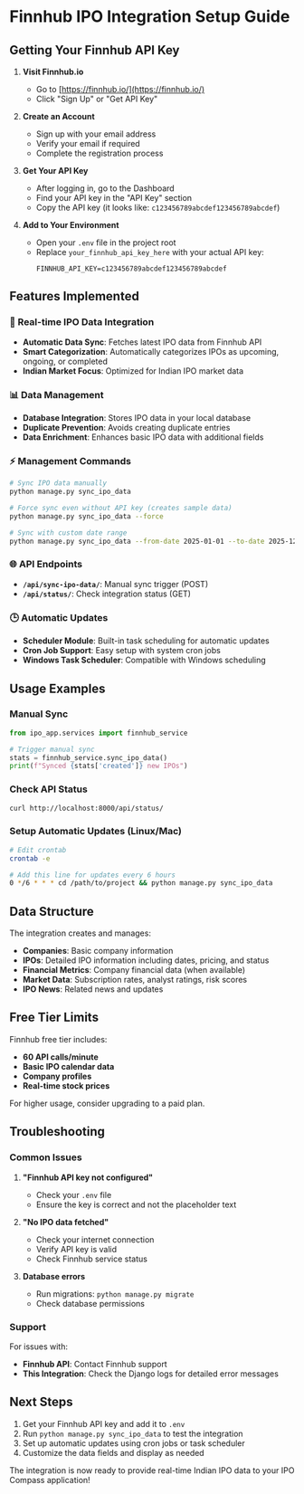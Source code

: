 # Finnhub IPO Integration Setup Guide

## Getting Your Finnhub API Key

1. **Visit Finnhub.io**
   - Go to [https://finnhub.io/](https://finnhub.io/)
   - Click "Sign Up" or "Get API Key"

2. **Create an Account**
   - Sign up with your email address
   - Verify your email if required
   - Complete the registration process

3. **Get Your API Key**
   - After logging in, go to the Dashboard
   - Find your API key in the "API Key" section
   - Copy the API key (it looks like: `c123456789abcdef123456789abcdef`)

4. **Add to Your Environment**
   - Open your `.env` file in the project root
   - Replace `your_finnhub_api_key_here` with your actual API key:
     ```
     FINNHUB_API_KEY=c123456789abcdef123456789abcdef
     ```

## Features Implemented

### 🔄 Real-time IPO Data Integration
- **Automatic Data Sync**: Fetches latest IPO data from Finnhub API
- **Smart Categorization**: Automatically categorizes IPOs as upcoming, ongoing, or completed
- **Indian Market Focus**: Optimized for Indian IPO market data

### 📊 Data Management
- **Database Integration**: Stores IPO data in your local database
- **Duplicate Prevention**: Avoids creating duplicate entries
- **Data Enrichment**: Enhances basic IPO data with additional fields

### ⚡ Management Commands
```bash
# Sync IPO data manually
python manage.py sync_ipo_data

# Force sync even without API key (creates sample data)
python manage.py sync_ipo_data --force

# Sync with custom date range
python manage.py sync_ipo_data --from-date 2025-01-01 --to-date 2025-12-31
```

### 🌐 API Endpoints
- **`/api/sync-ipo-data/`**: Manual sync trigger (POST)
- **`/api/status/`**: Check integration status (GET)

### 🕒 Automatic Updates
- **Scheduler Module**: Built-in task scheduling for automatic updates
- **Cron Job Support**: Easy setup with system cron jobs
- **Windows Task Scheduler**: Compatible with Windows scheduling

## Usage Examples

### Manual Sync
```python
from ipo_app.services import finnhub_service

# Trigger manual sync
stats = finnhub_service.sync_ipo_data()
print(f"Synced {stats['created']} new IPOs")
```

### Check API Status
```bash
curl http://localhost:8000/api/status/
```

### Setup Automatic Updates (Linux/Mac)
```bash
# Edit crontab
crontab -e

# Add this line for updates every 6 hours
0 */6 * * * cd /path/to/project && python manage.py sync_ipo_data
```

## Data Structure

The integration creates and manages:

- **Companies**: Basic company information
- **IPOs**: Detailed IPO information including dates, pricing, and status
- **Financial Metrics**: Company financial data (when available)
- **Market Data**: Subscription rates, analyst ratings, risk scores
- **IPO News**: Related news and updates

## Free Tier Limits

Finnhub free tier includes:
- **60 API calls/minute**
- **Basic IPO calendar data**
- **Company profiles**
- **Real-time stock prices**

For higher usage, consider upgrading to a paid plan.

## Troubleshooting

### Common Issues

1. **"Finnhub API key not configured"**
   - Check your `.env` file
   - Ensure the key is correct and not the placeholder text

2. **"No IPO data fetched"**
   - Check your internet connection
   - Verify API key is valid
   - Check Finnhub service status

3. **Database errors**
   - Run migrations: `python manage.py migrate`
   - Check database permissions

### Support

For issues with:
- **Finnhub API**: Contact Finnhub support
- **This Integration**: Check the Django logs for detailed error messages

## Next Steps

1. Get your Finnhub API key and add it to `.env`
2. Run `python manage.py sync_ipo_data` to test the integration
3. Set up automatic updates using cron jobs or task scheduler
4. Customize the data fields and display as needed

The integration is now ready to provide real-time Indian IPO data to your IPO Compass application!